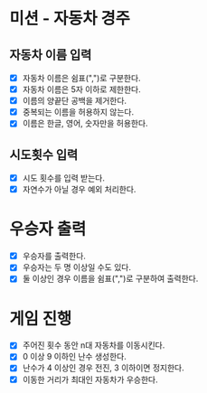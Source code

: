 # 미션 - 자동차 경주
## 자동차 이름 입력
- [X] 자동차 이름은 쉼표(",")로 구분한다.
- [X] 자동차 이름은 5자 이하로 제한한다.
- [X] 이름의 양끝단 공백을 제거한다.
- [X] 중복되는 이름을 허용하지 않는다.
- [X] 이름은 한글, 영어, 숫자만을 허용한다.

## 시도횟수 입력
- [X] 시도 횟수를 입력 받는다.
- [X] 자연수가 아닐 경우 예외 처리한다.

# 우승자 출력
- [X] 우승자를 출력한다.
- [X] 우승자는 두 명 이상일 수도 있다.
- [X] 둘 이상인 경우 이름을 쉼표(",")로 구분하여 출력한다.

# 게임 진행
- [X] 주어진 횟수 동안 n대 자동차를 이동시킨다.
- [X] 0 이상 9 이하인 난수 생성한다.
- [X] 난수가 4 이상인 경우 전진, 3 이하이면 정지한다.
- [X] 이동한 거리가 최대인 자동차가 우승한다.
